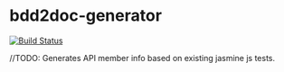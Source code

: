 # bdd2doc-generator
[![Build Status](https://travis-ci.org/huzder/bdd2doc-generator.svg?branch=master)](https://travis-ci.org/huzder/bdd2doc-generator)

//TODO: Generates API member info based on existing jasmine js tests.
